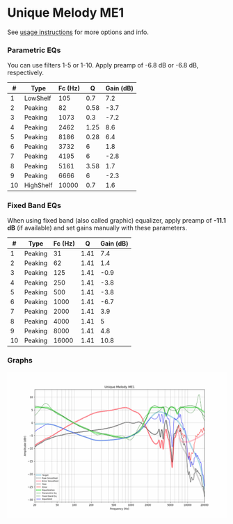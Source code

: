 # Unique Melody ME1
See [usage instructions](https://github.com/jaakkopasanen/AutoEq#usage) for more options and info.

### Parametric EQs
You can use filters 1-5 or 1-10. Apply preamp of -6.8 dB or -6.8 dB, respectively.

|   # | Type      |   Fc (Hz) |    Q |   Gain (dB) |
|-----|-----------|-----------|------|-------------|
|   1 | LowShelf  |       105 | 0.7  |         7.2 |
|   2 | Peaking   |        82 | 0.58 |        -3.7 |
|   3 | Peaking   |      1073 | 0.3  |        -7.2 |
|   4 | Peaking   |      2462 | 1.25 |         8.6 |
|   5 | Peaking   |      8186 | 0.28 |         6.4 |
|   6 | Peaking   |      3732 | 6    |         1.8 |
|   7 | Peaking   |      4195 | 6    |        -2.8 |
|   8 | Peaking   |      5161 | 3.58 |         1.7 |
|   9 | Peaking   |      6666 | 6    |        -2.3 |
|  10 | HighShelf |     10000 | 0.7  |         1.6 |

### Fixed Band EQs
When using fixed band (also called graphic) equalizer, apply preamp of **-11.1 dB** (if available) and set gains manually with these parameters.

|   # | Type    |   Fc (Hz) |    Q |   Gain (dB) |
|-----|---------|-----------|------|-------------|
|   1 | Peaking |        31 | 1.41 |         7.4 |
|   2 | Peaking |        62 | 1.41 |         1.4 |
|   3 | Peaking |       125 | 1.41 |        -0.9 |
|   4 | Peaking |       250 | 1.41 |        -3.8 |
|   5 | Peaking |       500 | 1.41 |        -3.8 |
|   6 | Peaking |      1000 | 1.41 |        -6.7 |
|   7 | Peaking |      2000 | 1.41 |         3.9 |
|   8 | Peaking |      4000 | 1.41 |         5   |
|   9 | Peaking |      8000 | 1.41 |         4.8 |
|  10 | Peaking |     16000 | 1.41 |        10.8 |

### Graphs
![](./Unique%20Melody%20ME1.png)
